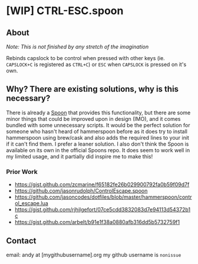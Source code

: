 # [WIP] CTRL-ESC.spoon 

## About

*Note: This is not finished by any stretch of the imagination* 

Rebinds capslock to be control when pressed with other keys (ie. `CAPSLOCK+C` is registered as `CTRL+C`) or `ESC` when `CAPSLOCK` is pressed on it's own.

## Why? There are existing solutions, why is this necessary?

There is already a [Spoon](https://github.com/jasonrudolph/ControlEscape.spoon) that provides this functionality, but there are some minor things that could be improved upon in design (IMO), and it comes bundled with some unnecessary scripts. It would be the perfect solution for someone who hasn't heard of hammerspoon before as it does try to install hammerspoon using brew/cask and also adds the required lines to your init if it can't find them. I prefer a leaner solution. I also don't think the Spoon is available on its own in the official Spoons repo. It does seem to work well in my limited usage, and it partially did inspire me to make this!

### Prior Work

* https://gist.github.com/zcmarine/f65182fe26b029900792fa0b59f09d7f
* https://github.com/jasonrudolph/ControlEscape.spoon
* https://github.com/jasoncodes/dotfiles/blob/master/hammerspoon/control_escape.lua
* https://gist.github.com/rjhilgefort/07ce5cdd3832083d7e94113d54372b1c
* https://gist.github.com/arbelt/b91e1f38a0880afb316dd5b5732759f1

## Contact

email: andy at [mygithubusername].org
my github username is `nonissue`
